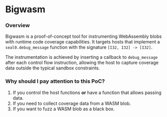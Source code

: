 # Bigwasm

### Overview

Bigwasm is a proof-of-concept tool for instrumenting WebAssembly blobs with runtime code coverage capabilities. It
targets hosts that implement a `seal0.debug_message` function with the signature `[I32, I32] -> [I32]`. 

The instrumentation is achieved by inserting a callback to `debug_message` after each control flow instruction, allowing the
host to capture coverage data outside the typical sandbox constraints.


### Why should I pay attention to this PoC?

1. If you control the host functions **or** have a function that allows passing data.
2. If you need to collect coverage data from a WASM blob.
3. If you want to fuzz a WASM blob as a black box.